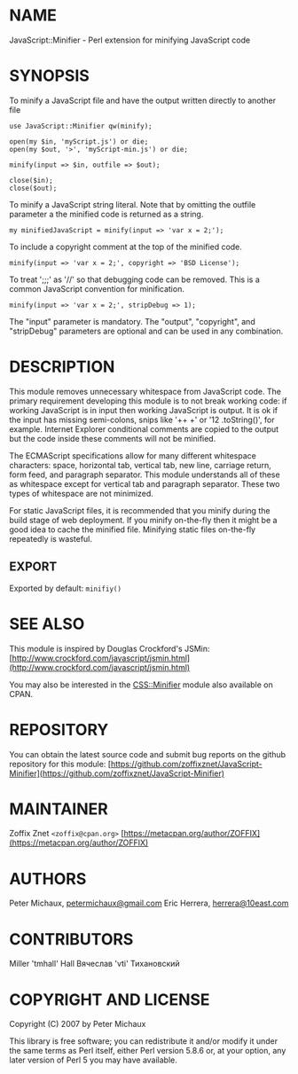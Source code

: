 # NAME

JavaScript::Minifier - Perl extension for minifying JavaScript code

# SYNOPSIS

To minify a JavaScript file and have the output written directly to another file

    use JavaScript::Minifier qw(minify);

    open(my $in, 'myScript.js') or die;
    open(my $out, '>', 'myScript-min.js') or die;

    minify(input => $in, outfile => $out);

    close($in);
    close($out);

To minify a JavaScript string literal. Note that by omitting the outfile parameter a the minified code is returned as a string.

    my minifiedJavaScript = minify(input => 'var x = 2;');

To include a copyright comment at the top of the minified code.

    minify(input => 'var x = 2;', copyright => 'BSD License');

To treat ';;;' as '//' so that debugging code can be removed. This is a common JavaScript convention for minification.

    minify(input => 'var x = 2;', stripDebug => 1);

The "input" parameter is mandatory. The "output", "copyright", and "stripDebug" parameters are optional and can be used in any combination.

# DESCRIPTION

This module removes unnecessary whitespace from JavaScript code. The primary requirement developing this module is to not break working code: if working JavaScript is in input then working JavaScript is output. It is ok if the input has missing semi-colons, snips like '++ +' or '12 .toString()', for example. Internet Explorer conditional comments are copied to the output but the code inside these comments will not be minified.

The ECMAScript specifications allow for many different whitespace characters: space, horizontal tab, vertical tab, new line, carriage return, form feed, and paragraph separator. This module understands all of these as whitespace except for vertical tab and paragraph separator. These two types of whitespace are not minimized.

For static JavaScript files, it is recommended that you minify during the build stage of web deployment. If you minify on-the-fly then it might be a good idea to cache the minified file. Minifying static files on-the-fly repeatedly is wasteful.

## EXPORT

Exported by default: `minifiy()`

# SEE ALSO

This module is inspired by Douglas Crockford's JSMin:
[http://www.crockford.com/javascript/jsmin.html](http://www.crockford.com/javascript/jsmin.html)

You may also be interested in the [CSS::Minifier](https://metacpan.org/pod/CSS::Minifier) module also
available on CPAN.

# REPOSITORY

You can obtain the latest source code and submit bug reports
on the github repository for this module:
[https://github.com/zoffixznet/JavaScript-Minifier](https://github.com/zoffixznet/JavaScript-Minifier)

# MAINTAINER

Zoffix Znet `<zoffix@cpan.org>` [https://metacpan.org/author/ZOFFIX](https://metacpan.org/author/ZOFFIX)

# AUTHORS

Peter Michaux, <petermichaux@gmail.com>
Eric Herrera, <herrera@10east.com>

# CONTRIBUTORS

Miller 'tmhall' Hall
Вячеслав 'vti' Тихановский

# COPYRIGHT AND LICENSE

Copyright (C) 2007 by Peter Michaux

This library is free software; you can redistribute it and/or modify
it under the same terms as Perl itself, either Perl version 5.8.6 or,
at your option, any later version of Perl 5 you may have available.
